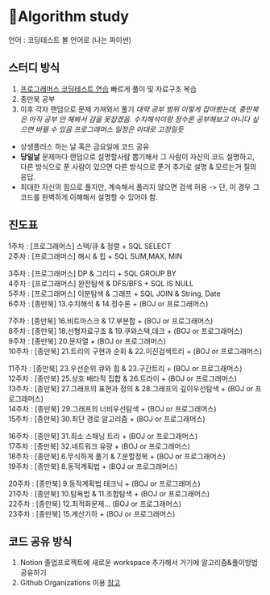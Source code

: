 # 📒Algorithm study
언어 : 코딩테스트 볼 언어로 (나는 파이썬)
## 스터디 방식
1. [프로그래머스 코딩테스트 연습](https://programmers.co.kr/learn/challenges) 빠르게 풀이 및 자료구조 복습
2. 종만북 공부
3. 이후 각자 랜덤으로 문제 가져와서 풀기
*대략 공부 범위 이렇게 잡아봤는데, 종만북은 아직 공부 안 해봐서 감을 못잡겠음. 수치해석이랑 정수론 공부해보고 아니다 싶으면 바뀔 수 있음*
*프로그래머스 일정은 이대로 고정일듯*

- 상생플러스 하는 날 혹은 금요일에 코드 공유
- **당일날** 문제마다 랜덤으로 설명할사람 뽑기해서 그 사람이 자신의 코드 설명하고, 다른 방식으로 푼 사람이 있으면 다른 방식으로 푼거 추가로 설명 & 모르는거 질의응답.
- 최대한 자신의 힘으로 풀지만, 계속해서 풀리지 않으면 검색 허용 -> 단, 이 경우 그 코드를 완벽하게 이해해서 설명할 수 있어야 함.

## 진도표
1주차 : [프로그래머스] 스택/큐 & 정렬 + SQL SELECT   
2주차 : [프로그래머스] 해시 & 힙 + SQL SUM,MAX, MIN   

3주차 : [프로그래머스] DP & 그리디 + SQL GROUP BY    
4주차 : [프로그래머스] 완전탐색 & DFS/BFS + SQL IS NULL     
5주차 : [프로그래머스] 이분탐색 & 그래프 + SQL JOIN & String, Date    
6주차 : [종만북] 13.수치해석 & 14.정수론 + (BOJ or 프로그래머스)    

7주차 : [종만북] 16.비트마스크 & 17.부분합 + (BOJ or 프로그래머스)    
8주차 : [종만북] 18.선형자료구조 & 19.쿠와스택,데크 + (BOJ or 프로그래머스)   
9주차 : [종만북] 20.문자열 + (BOJ or 프로그래머스)   
10주차 : [종만북] 21.트리의 구현과 순회 & 22.이진검색트리 + (BOJ or 프로그래머스)    

11주차 : [종만북] 23.우선순위 큐와 힙 & 23.구간트리 + (BOJ or 프로그래머스)    
12주차 : [종만북] 25.상호 배타적 집합 & 26.트라이 + (BOJ or 프로그래머스)    
13주차 : [종만북] 27.그래프의 표현과 정의 & 28.그래프의 깊이우선탐색 + (BOJ or 프로그래머스)    
14주차 : [종만북] 29.그래프의 너비우선탐색 + (BOJ or 프로그래머스)     
15주차 : [종만북] 30.최단 경로 알고리즘 + (BOJ or 프로그래머스)     

16주차 : [종만북] 31.최소 스패닝 트리 + (BOJ or 프로그래머스)     
17주차 : [종만북] 32.네트워크 유량 + (BOJ or 프로그래머스)    
18주차 : [종만북] 6.무식하게 풀기 & 7.분할정복 + (BOJ or 프로그래머스)    
19주차 : [종만북] 8.동적계획법 + (BOJ or 프로그래머스)    

20주차 : [종만북] 9.동적계획법 테크닉 + (BOJ or 프로그래머스)     
21주차 : [종만북] 10.탐욕법 & 11.조합탐색 + (BOJ or 프로그래머스)     
22주차 : [종만북] 12.최적화문제... (BOJ or 프로그래머스)    
23주차 : [종만북] 15.계산기하 + (BOJ or 프로그래머스)    



## 코드 공유 방식
1. Notion 졸업프로젝트에 새로운 workspace 추가해서 거기에 알고리즘&풀이방법 공유하기
2. Github Organizations 이용 [참고](https://github.com/TheCopiens/algorithm-study)
